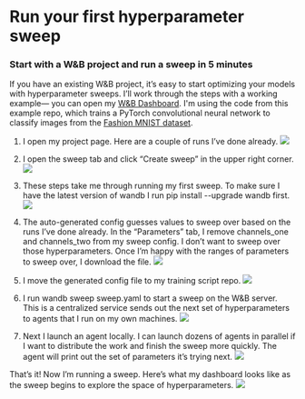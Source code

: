# Run your first hyperparameter sweep
### Start with a W&B project and run a sweep in 5 minutes

If you have an existing W&B project, it’s easy to start optimizing your models with hyperparameter sweeps. I’ll work through the steps with a working example— you can open my [W&B Dashboard](https://app.wandb.ai/carey/pytorch-cnn-fashion). I'm using the code from this example repo, which trains a PyTorch convolutional neural network to classify images from the [Fashion MNIST dataset](https://github.com/zalandoresearch/fashion-mnist).


1. I open my project page. Here are a couple of runs I’ve done already.
![](https://i.imgur.com/aS019gx.png)

2. I open the sweep tab and click “Create sweep” in the upper right corner.
![](https://i.imgur.com/q3o0EGT.png)

3. These steps take me through running my first sweep. To make sure I have the latest version of wandb I run pip install --upgrade wandb first.
![](https://i.imgur.com/CWTNBiV.png)

4. The auto-generated config guesses values to sweep over based on the runs I’ve done already. In the “Parameters” tab, I remove channels_one and channels_two from my sweep config. I don’t want to sweep over those hyperparameters. Once I’m happy with the ranges of parameters to sweep over, I download the file.
![](https://i.imgur.com/gqcTBct.png)

5. I move the generated config file to my training script repo.
![](https://i.imgur.com/2F8ADud.png)

6. I run wandb sweep sweep.yaml to start a sweep on the W&B server. This is a centralized service sends out the next set of hyperparameters to agents that I run on my own machines.
![](https://i.imgur.com/t4nJ6yO.png)

7. Next I launch an agent locally. I can launch dozens of agents in parallel if I want to distribute the work and finish the sweep more quickly. The agent will print out the set of parameters it’s trying next.
![](https://i.imgur.com/GUGn4Oo.png)


That’s it! Now I’m running a sweep. Here’s what my dashboard looks like as the sweep begins to explore the space of hyperparameters.
![](https://i.imgur.com/gK42OOB.png)

